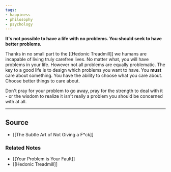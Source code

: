 ```yaml
---
tags:
- happiness
- philosophy
- psychology
---
```

**It's not possible to have a life with no problems. You should seek to have better problems.**

Thanks in no small part to the [[Hedonic Treadmill]] we humans are incapable of living truly carefree lives. No matter what, you will have problems in your life. However not all problems are equally problematic. The key to a good life is to design which problems you want to have. You **must** care about something. You have the ability to choose what you care about. Choose better things to care about.

Don't pray for your problem to go away, pray for the strength to deal with it - or the wisdom to realize it isn't really a problem you should be concerned with at all.

---

## Source
- [[The Subtle Art of Not Giving a F*ck]]

### Related Notes
- [[Your Problem is Your Fault]]
- [[Hedonic Treadmill]]